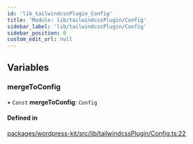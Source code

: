 ```yaml
---
id: 'lib_tailwindcssPlugin_Config'
title: 'Module: lib/tailwindcssPlugin/Config'
sidebar_label: 'lib/tailwindcssPlugin/Config'
sidebar_position: 0
custom_edit_url: null
---
```


## Variables

### mergeToConfig

• `Const` **mergeToConfig**: `Config`

#### Defined in

[packages/wordpress-kit/src/lib/tailwindcssPlugin/Config.ts:22](https://github.com/pantheon-systems/decoupled-kit-js/blob/4f3ee4f/packages/wordpress-kit/src/lib/tailwindcssPlugin/Config.ts#L22)
